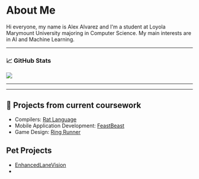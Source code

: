# About Me
Hi everyone, my name is Alex Alvarez and I'm a student at Loyola Marymount University majoring in Computer Science. My main interests are in AI and Machine Learning.

---

<!--
**alexcarl98/alexcarl98** is a ✨ _special_ ✨ repository because its `README.md` (this file) appears on your GitHub profile.

Here are some ideas to get you started:

- 🔭 I’m currently working on ...
- 👯 I’m looking to collaborate on ...
- 🤔 I’m looking for help with ...
- 💬 Ask me about ...
- 📫 How to reach me: ...
- 😄 Pronouns: ...
- ⚡ Fun fact: ...
-->
 

### 📈 GitHub Stats
<a href="https://github.com/alexcarl98?tab=repositories">
  <img align="center" src="https://github-readme-stats.vercel.app/api/top-langs/?username=alexcarl98&theme=nightowl&langs_count=3&hide=html" />
</a>
<!-- <a href="https://github.com/alexcarl98/alexcarl98">
  <img align="center" src="https://github-readme-stats.vercel.app/api?username=alexcarl98" alt="Alex's GitHub Stats" />
</a> -->

---
<!-- <a href="https://github.com/alexcarl98/bang">
  <img align="center" src="https://github-readme-stats.vercel.app/api/pin/?username=alexcarl98&repo=bang&theme=nightowl" />
</a>
<a href="https://github.com/alexcarl98/CMSI2120">
  <img align="center" src="https://github-readme-stats.vercel.app/api/pin/?username=alexcarl98&repo=CMSI2120&theme=nightowl" />
</a>
<a href="https://github.com/alexcarl98/CMSI2210">
  <img align="center" src="https://github-readme-stats.vercel.app/api/pin/?username=alexcarl98&repo=CMSI2210&theme=nightowl" />
</a> -->


---
## 🌱 Projects from current coursework
- Compilers: [Rat Language](https://github.com/conda-language/rat)
- Mobile Application Development: [FeastBeast]()
- Game Design: [Ring Runner](https://github.com/alexcarl98/Ring_Runner)


## Pet Projects
- [EnhancedLaneVision](https://github.com/alexcarl98/EnhancedLaneVision)
- 